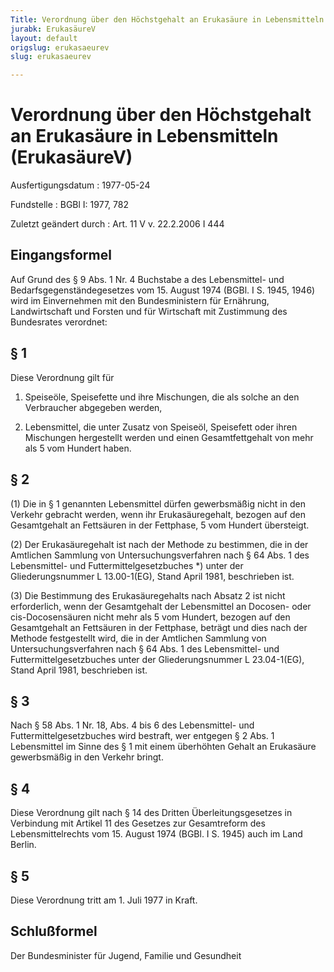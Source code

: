```yaml
---
Title: Verordnung über den Höchstgehalt an Erukasäure in Lebensmitteln
jurabk: ErukasäureV
layout: default
origslug: erukasaeurev
slug: erukasaeurev

---
```


# Verordnung über den Höchstgehalt an Erukasäure in Lebensmitteln (ErukasäureV)

Ausfertigungsdatum
:   1977-05-24

Fundstelle
:   BGBl I: 1977, 782

Zuletzt geändert durch
:   Art. 11 V v. 22.2.2006 I 444


## Eingangsformel

Auf Grund des § 9 Abs. 1 Nr. 4 Buchstabe a des Lebensmittel- und
Bedarfsgegenständegesetzes vom 15. August 1974 (BGBl. I S. 1945, 1946)
wird im Einvernehmen mit den Bundesministern für Ernährung,
Landwirtschaft und Forsten und für Wirtschaft mit Zustimmung des
Bundesrates verordnet:


## § 1

Diese Verordnung gilt für

1.  Speiseöle, Speisefette und ihre Mischungen, die als solche an den
    Verbraucher abgegeben werden,


2.  Lebensmittel, die unter Zusatz von Speiseöl, Speisefett oder ihren
    Mischungen hergestellt werden und einen Gesamtfettgehalt von mehr als
    5 vom Hundert haben.





## § 2

(1) Die in § 1 genannten Lebensmittel dürfen gewerbsmäßig nicht in den
Verkehr gebracht werden, wenn ihr Erukasäuregehalt, bezogen auf den
Gesamtgehalt an Fettsäuren in der Fettphase, 5 vom Hundert übersteigt.

(2) Der Erukasäuregehalt ist nach der Methode zu bestimmen, die in der
Amtlichen Sammlung von Untersuchungsverfahren nach § 64 Abs. 1 des
Lebensmittel- und Futtermittelgesetzbuches \*) unter der
Gliederungsnummer L 13.00-1(EG), Stand April 1981, beschrieben ist.

(3) Die Bestimmung des Erukasäuregehalts nach Absatz 2 ist nicht
erforderlich, wenn der Gesamtgehalt der Lebensmittel an Docosen- oder
cis-Docosensäuren nicht mehr als 5 vom Hundert, bezogen auf den
Gesamtgehalt an Fettsäuren in der Fettphase, beträgt und dies nach der
Methode festgestellt wird, die in der Amtlichen Sammlung von
Untersuchungsverfahren nach § 64 Abs. 1 des Lebensmittel- und
Futtermittelgesetzbuches unter der Gliederungsnummer L 23.04-1(EG),
Stand April 1981, beschrieben ist.


## § 3

Nach § 58 Abs. 1 Nr. 18, Abs. 4 bis 6 des Lebensmittel- und
Futtermittelgesetzbuches wird bestraft, wer entgegen § 2 Abs. 1
Lebensmittel im Sinne des § 1 mit einem überhöhten Gehalt an
Erukasäure gewerbsmäßig in den Verkehr bringt.


## § 4

Diese Verordnung gilt nach § 14 des Dritten Überleitungsgesetzes in
Verbindung mit Artikel 11 des Gesetzes zur Gesamtreform des
Lebensmittelrechts vom 15. August 1974 (BGBl. I S. 1945) auch im Land
Berlin.


## § 5

Diese Verordnung tritt am 1. Juli 1977 in Kraft.


## Schlußformel

Der Bundesminister für Jugend, Familie und Gesundheit

